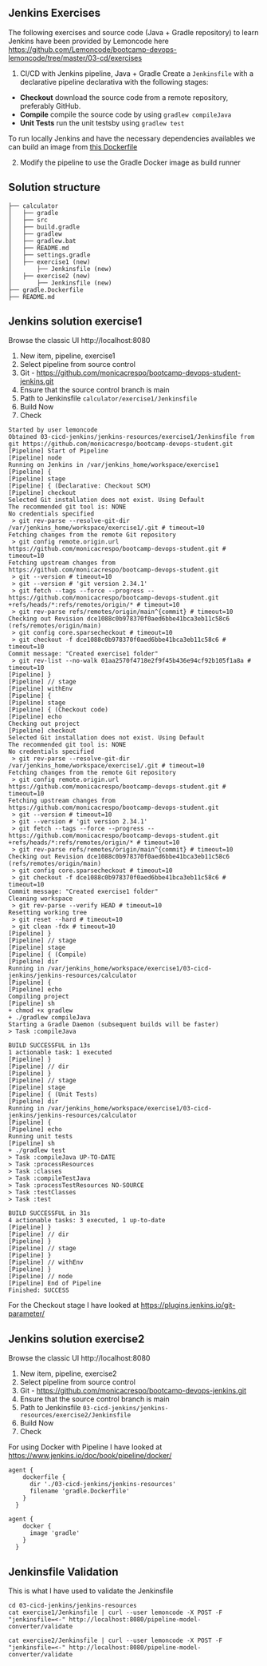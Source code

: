 ## Jenkins Exercises
The following exercises and source code (Java + Gradle repository) to learn Jenkins have been provided by Lemoncode here https://github.com/Lemoncode/bootcamp-devops-lemoncode/tree/master/03-cd/exercises 

1. CI/CD with Jenkins pipeline, Java + Gradle
Create a `Jenkinsfile` with a declarative pipeline declarativa with the following stages:
 
* **Checkout** download the source code from a remote repository, preferably GitHub.
* **Compile** compile the source code by using `gradlew compileJava`
* **Unit Tests** run the unit testsby using `gradlew test`
 
To run locally Jenkins and have the necessary dependencies availables we can build an image from [this Dockerfile](gradle.Dockerfile)
 
2. Modify the pipeline to use the Gradle Docker image as build runner

## Solution structure 

```
├── calculator
│   ├── gradle
│   ├── src
│   ├── build.gradle
│   ├── gradlew
│   ├── gradlew.bat
│   ├── README.md
│   ├── settings.gradle
│   ├── exercise1 (new)
│   	├── Jenkinsfile (new)
│   ├── exercise2 (new)
│   	├── Jenkinsfile (new)
├── gradle.Dockerfile
├── README.md
```


## Jenkins solution exercise1

Browse the classic UI http://localhost:8080

1. New item, pipeline, exercise1
2. Select pipeline from source control
3. Git - https://github.com/monicacrespo/bootcamp-devops-student-jenkins.git
4. Ensure that the source control branch is main
5. Path to Jenkinsfile `calculator/exercise1/Jenkinsfile`
6. Build Now
7. Check
```
Started by user lemoncode
Obtained 03-cicd-jenkins/jenkins-resources/exercise1/Jenkinsfile from git https://github.com/monicacrespo/bootcamp-devops-student.git
[Pipeline] Start of Pipeline
[Pipeline] node
Running on Jenkins in /var/jenkins_home/workspace/exercise1
[Pipeline] {
[Pipeline] stage
[Pipeline] { (Declarative: Checkout SCM)
[Pipeline] checkout
Selected Git installation does not exist. Using Default
The recommended git tool is: NONE
No credentials specified
 > git rev-parse --resolve-git-dir /var/jenkins_home/workspace/exercise1/.git # timeout=10
Fetching changes from the remote Git repository
 > git config remote.origin.url https://github.com/monicacrespo/bootcamp-devops-student.git # timeout=10
Fetching upstream changes from https://github.com/monicacrespo/bootcamp-devops-student.git
 > git --version # timeout=10
 > git --version # 'git version 2.34.1'
 > git fetch --tags --force --progress -- https://github.com/monicacrespo/bootcamp-devops-student.git +refs/heads/*:refs/remotes/origin/* # timeout=10
 > git rev-parse refs/remotes/origin/main^{commit} # timeout=10
Checking out Revision dce1088c0b978370f0aed6bbe41bca3eb11c58c6 (refs/remotes/origin/main)
 > git config core.sparsecheckout # timeout=10
 > git checkout -f dce1088c0b978370f0aed6bbe41bca3eb11c58c6 # timeout=10
Commit message: "Created exercise1 folder"
 > git rev-list --no-walk 01aa2570f4718e2f9f45b436e94cf92b105f1a8a # timeout=10
[Pipeline] }
[Pipeline] // stage
[Pipeline] withEnv
[Pipeline] {
[Pipeline] stage
[Pipeline] { (Checkout code)
[Pipeline] echo
Checking out project
[Pipeline] checkout
Selected Git installation does not exist. Using Default
The recommended git tool is: NONE
No credentials specified
 > git rev-parse --resolve-git-dir /var/jenkins_home/workspace/exercise1/.git # timeout=10
Fetching changes from the remote Git repository
 > git config remote.origin.url https://github.com/monicacrespo/bootcamp-devops-student.git # timeout=10
Fetching upstream changes from https://github.com/monicacrespo/bootcamp-devops-student.git
 > git --version # timeout=10
 > git --version # 'git version 2.34.1'
 > git fetch --tags --force --progress -- https://github.com/monicacrespo/bootcamp-devops-student.git +refs/heads/*:refs/remotes/origin/* # timeout=10
 > git rev-parse refs/remotes/origin/main^{commit} # timeout=10
Checking out Revision dce1088c0b978370f0aed6bbe41bca3eb11c58c6 (refs/remotes/origin/main)
 > git config core.sparsecheckout # timeout=10
 > git checkout -f dce1088c0b978370f0aed6bbe41bca3eb11c58c6 # timeout=10
Commit message: "Created exercise1 folder"
Cleaning workspace
 > git rev-parse --verify HEAD # timeout=10
Resetting working tree
 > git reset --hard # timeout=10
 > git clean -fdx # timeout=10
[Pipeline] }
[Pipeline] // stage
[Pipeline] stage
[Pipeline] { (Compile)
[Pipeline] dir
Running in /var/jenkins_home/workspace/exercise1/03-cicd-jenkins/jenkins-resources/calculator
[Pipeline] {
[Pipeline] echo
Compiling project
[Pipeline] sh
+ chmod +x gradlew
+ ./gradlew compileJava
Starting a Gradle Daemon (subsequent builds will be faster)
> Task :compileJava

BUILD SUCCESSFUL in 13s
1 actionable task: 1 executed
[Pipeline] }
[Pipeline] // dir
[Pipeline] }
[Pipeline] // stage
[Pipeline] stage
[Pipeline] { (Unit Tests)
[Pipeline] dir
Running in /var/jenkins_home/workspace/exercise1/03-cicd-jenkins/jenkins-resources/calculator
[Pipeline] {
[Pipeline] echo
Running unit tests
[Pipeline] sh
+ ./gradlew test
> Task :compileJava UP-TO-DATE
> Task :processResources
> Task :classes
> Task :compileTestJava
> Task :processTestResources NO-SOURCE
> Task :testClasses
> Task :test

BUILD SUCCESSFUL in 31s
4 actionable tasks: 3 executed, 1 up-to-date
[Pipeline] }
[Pipeline] // dir
[Pipeline] }
[Pipeline] // stage
[Pipeline] }
[Pipeline] // withEnv
[Pipeline] }
[Pipeline] // node
[Pipeline] End of Pipeline
Finished: SUCCESS
```

For the Checkout stage I have looked at https://plugins.jenkins.io/git-parameter/

## Jenkins solution exercise2

Browse the classic UI http://localhost:8080

1. New item, pipeline, exercise2
2. Select pipeline from source control
3. Git - https://github.com/monicacrespo/bootcamp-devops-jenkins.git
4. Ensure that the source control branch is main
5. Path to Jenkinsfile `03-cicd-jenkins/jenkins-resources/exercise2/Jenkinsfile`
6. Build Now
7. Check

For using Docker with Pipeline I have looked at https://www.jenkins.io/doc/book/pipeline/docker/


```
agent {  
    dockerfile {
      dir './03-cicd-jenkins/jenkins-resources'    
      filename 'gradle.Dockerfile'
    }
  }
```

```
agent {
    docker {     
      image 'gradle'
    }
  }
```


## Jenkinsfile Validation
This is what I have used to validate the Jenkinsfile

```
cd 03-cicd-jenkins/jenkins-resources
cat exercise1/Jenkinsfile | curl --user lemoncode -X POST -F "jenkinsfile=<-" http://localhost:8080/pipeline-model-converter/validate
```

```
cat exercise2/Jenkinsfile | curl --user lemoncode -X POST -F "jenkinsfile=<-" http://localhost:8080/pipeline-model-converter/validate
```
